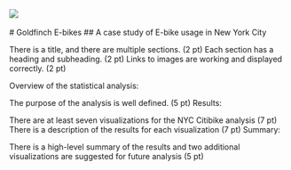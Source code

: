<img src="https://github.com/meggrooms/bikesharing/blob/main/images/Goldfinch_logo.png">
<BR>
<BR>
# Goldfinch E-bikes
## A case study of E-bike usage in New York City










There is a title, and there are multiple sections. (2 pt)
Each section has a heading and subheading. (2 pt)
Links to images are working and displayed correctly. (2 pt)


Overview of the statistical analysis:

The purpose of the analysis is well defined. (5 pt)
Results:

There are at least seven visualizations for the NYC Citibike analysis (7 pt)
There is a description of the results for each visualization (7 pt)
Summary:

There is a high-level summary of the results and two additional visualizations are suggested for future analysis (5 pt)


